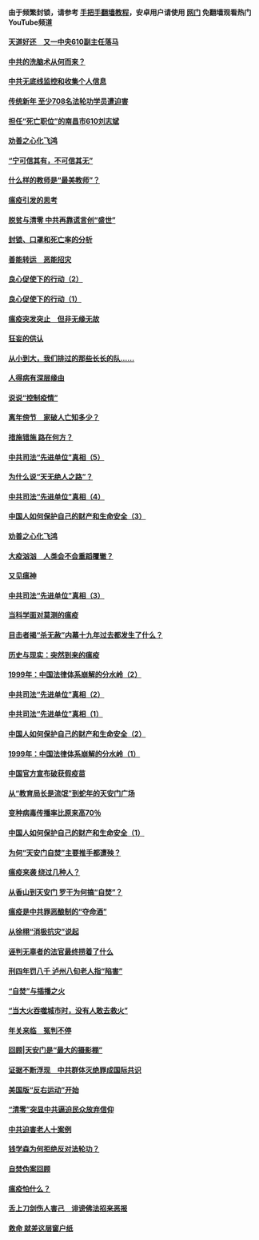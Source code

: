 #### 由于频繁封锁，请参考 [手把手翻墙教程](https://github.com/gfw-breaker/guides/wiki/)，安卓用户请使用 [网门](https://github.com/gfw-breaker/nogfw/blob/master/dl.md?t=03170700) 免翻墙观看热门YouTube频道 

#### [天道好还　又一中央610副主任落马](../pages/19/422155.md?t=03170700) 

#### [中共的洗脑术从何而来？](../pages/19/422154.md?t=03170700) 

#### [中共无底线监控和收集个人信息](../pages/19/422039.md?t=03170700) 

#### [传统新年 至少708名法轮功学员遭迫害](../pages/19/421946.md?t=03170700) 

#### [担任“死亡职位”的南昌市610刘志斌](../pages/19/421957.md?t=03170700) 

#### [劝善之心化飞鸿](../pages/19/421164.md?t=03170700) 

#### [“宁可信其有，不可信其无”](../pages/19/421691.md?t=03170700) 

#### [什么样的教师是“最美教师”？](../pages/19/421755.md?t=03170700) 

#### [瘟疫引发的思考](../pages/19/421594.md?t=03170700) 

#### [脱贫与清零 中共再靠谎言创“盛世”](../pages/19/421590.md?t=03170700) 

#### [封锁、口罩和死亡率的分析](../pages/19/421495.md?t=03170700) 

#### [善能转运　恶能招灾](../pages/19/421334.md?t=03170700) 

#### [良心促使下的行动（2）](../pages/19/421361.md?t=03170700) 

#### [良心促使下的行动（1）](../pages/19/421302.md?t=03170700) 

#### [瘟疫突发突止　但非无缘无故](../pages/19/421281.md?t=03170700) 

#### [狂妄的供认](../pages/19/421199.md?t=03170700) 

#### [从小到大，我们排过的那些长长的队……](../pages/19/421243.md?t=03170700) 

#### [人得病有深层缘由](../pages/19/420864.md?t=03170700) 

#### [说说“控制疫情”](../pages/19/420831.md?t=03170700) 

#### [离年傍节　家破人亡知多少？](../pages/19/420563.md?t=03170700) 

#### [措施错施  路在何方？](../pages/19/420076.md?t=03170700) 

#### [中共司法“先进单位”真相（5）](../pages/19/419453.md?t=03170700) 

#### [为什么说“天无绝人之路”？](../pages/19/419618.md?t=03170700) 

#### [中共司法“先进单位”真相（4）](../pages/19/419452.md?t=03170700) 

#### [中国人如何保护自己的财产和生命安全（3）](../pages/19/419405.md?t=03170700) 

#### [劝善之心化飞鸿](../pages/19/418758.md?t=03170700) 

#### [大疫汹汹　人类会不会重蹈覆辙？](../pages/19/419691.md?t=03170700) 

#### [又见瘟神](../pages/19/419225.md?t=03170700) 

#### [中共司法“先进单位”真相（3）](../pages/19/419451.md?t=03170700) 

#### [当科学面对莫测的瘟疫](../pages/19/419625.md?t=03170700) 

#### [目击者揭“杀无赦”内幕十九年过去都发生了什么？](../pages/19/419617.md?t=03170700) 

#### [历史与现实：突然到来的瘟疫](../pages/19/419619.md?t=03170700) 

#### [1999年：中国法律体系崩解的分水岭（2）](../pages/19/419455.md?t=03170700) 

#### [中共司法“先进单位”真相（2）](../pages/19/419450.md?t=03170700) 

#### [中共司法“先进单位”真相（1）](../pages/19/419449.md?t=03170700) 

#### [中国人如何保护自己的财产和生命安全（2）](../pages/19/419404.md?t=03170700) 

#### [1999年：中国法律体系崩解的分水岭（1）](../pages/19/419454.md?t=03170700) 

#### [中国官方宣布破获假疫苗](../pages/19/419504.md?t=03170700) 

#### [从“教育局长是流氓”到蛇年的天安门广场](../pages/19/419470.md?t=03170700) 

#### [变种病毒传播率比原来高70％](../pages/19/419456.md?t=03170700) 

#### [中国人如何保护自己的财产和生命安全（1）](../pages/19/419403.md?t=03170700) 

#### [为何“天安门自焚”主要推手都遭殃？](../pages/19/419348.md?t=03170700) 

#### [瘟疫来袭 绕过几种人？](../pages/19/419349.md?t=03170700) 

#### [从香山到天安门 罗干为何搞“自焚”？](../pages/19/419270.md?t=03170700) 

#### [瘟疫是中共罪恶酿制的“夺命酒”](../pages/19/419223.md?t=03170700) 

#### [从徐栩“消极抗灾”说起](../pages/19/419224.md?t=03170700) 

#### [诬判无辜者的法官最终捞着了什么](../pages/19/419268.md?t=03170700) 

#### [刑四年罚八千 泸州八旬老人指“陷害”](../pages/19/419232.md?t=03170700) 

#### [“自焚”与插播之火](../pages/19/419226.md?t=03170700) 

#### [“当大火吞噬城市时，没有人敢去救火”](../pages/19/419077.md?t=03170700) 

#### [年关来临　冤判不停](../pages/19/419093.md?t=03170700) 

#### [回顾|天安门是“最大的摄影棚”](../pages/19/380866.md?t=03170700) 

#### [证据不断浮现　中共群体灭绝罪成国际共识](../pages/19/419031.md?t=03170700) 

#### [美国版“反右运动”开始](../pages/19/419030.md?t=03170700) 

#### [“清零”突显中共逼迫民众放弃信仰](../pages/19/418995.md?t=03170700) 

#### [中共迫害老人十案例](../pages/19/418831.md?t=03170700) 

#### [钱学森为何拒绝反对法轮功？](../pages/19/418905.md?t=03170700) 

#### [自焚伪案回顾](../pages/19/418799.md?t=03170700) 

#### [瘟疫怕什么？](../pages/19/418800.md?t=03170700) 

#### [舌上刀剑伤人害己　诽谤佛法招来恶报](../pages/19/418731.md?t=03170700) 

#### [救命 就差这层窗户纸](../pages/19/418706.md?t=03170700) 


